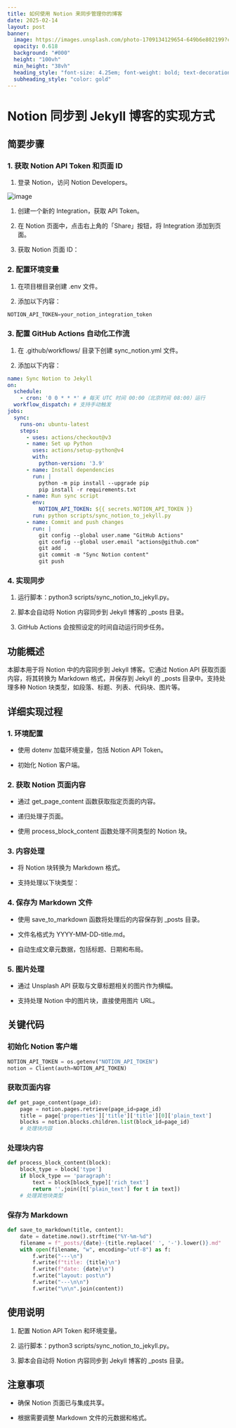```yaml
---
title: 如何使用 Notion 来同步管理你的博客
date: 2025-02-14
layout: post
banner:
  image: https://images.unsplash.com/photo-1709134129654-649b6e802199?crop=entropy&cs=tinysrgb&fit=max&fm=jpg&ixid=M3w2OTIwMzJ8MHwxfHJhbmRvbXx8fHx8fHx8fDE3Mzk1NTAxMDF8&ixlib=rb-4.0.3&q=80&w=1080
  opacity: 0.618
  background: "#000"
  height: "100vh"
  min_height: "38vh"
  heading_style: "font-size: 4.25em; font-weight: bold; text-decoration: underline"
  subheading_style: "color: gold"
---
```


# Notion 同步到 Jekyll 博客的实现方式

## 简要步骤

### 1. 获取 Notion API Token 和页面 ID

1. 登录 Notion，访问 Notion Developers。

![image](https://prod-files-secure.s3.us-west-2.amazonaws.com/a7a0cc5a-89b9-4cda-8686-1fba0ca52f40/d19c1afe-dea5-4312-9333-786b0ba83054/image.png?X-Amz-Algorithm=AWS4-HMAC-SHA256&X-Amz-Content-Sha256=UNSIGNED-PAYLOAD&X-Amz-Credential=ASIAZI2LB466Q4I6H4NR%2F20250214%2Fus-west-2%2Fs3%2Faws4_request&X-Amz-Date=20250214T162141Z&X-Amz-Expires=3600&X-Amz-Security-Token=IQoJb3JpZ2luX2VjEAUaCXVzLXdlc3QtMiJHMEUCIFMBiBmizqUszskihUsKEWru1VKoT1%2Be%2BkaGF8XhczXBAiEAmyoqIyjEAhjQ%2FSSs5beZgmlUogYbHInQdjKEoUGCiYQq%2FwMILRAAGgw2Mzc0MjMxODM4MDUiDO3yQI8Bzcqb3Ezh%2BCrcA4wN%2FMYKDIpyYW6iV9z8y3kjq6xt1dKnAIChJGioDRJMP4U2c0q%2F20nDcUSYKvqW1y%2BAahs6wAgnKPwbmr4kGuQEmBw4BjqsTrrgu2XM1ql5WD4l544n%2FHTVSy45etYz3CbSsi1asDWS%2BrrZuaG%2BpOCSr5Ke6b7OArl3Z4gqRLQ3f%2B0pBF%2BE%2FfZj%2FQhfcEzbmpu5IhKfGtAUBVda9vSEnuzF7olDnx5vavtV7Heq7AiRWoY%2FWuDTMj95wktz3I2WuoxzipkpdS%2FcVTfmkPXrJFuMPLiOk5CObpfwALs9NLJBY22o%2BZPh08wSWpAm4Df2WvVxtNNxfJYsg3IXA7IgxvuIaJMOPWiagfwwNjT%2Fb7zVbMZfC83jkkK%2BshQzTGUgAzOa0M3Hlm9hLikRL8AilRrgiIDnbgoeqTMWxHYP9CqjM0fvfG4juCVmoYCXqfjE4AUhDaUHEFhtGa%2FzH7T6RzeJTOEJ53LuefyEBiCsUPbFp7TiSs1mrbOqCwagzoj3728ZN90KMvChn4TmiM5H30%2BVCKCp3e8uwO4Ahecvn0y5%2FSsJqb95TklkpK%2B2zL9ph9VzT82ZwR%2BHrSYYVlbP8FIpIpMTwrmqIQ9VtTKFbaW9Kj%2B8rHAOyKIpIGTkMJLqvL0GOqUBTDYn%2BHvp%2BQdeqySw%2BO1hebI6b7XQqaDCAcxGawlNYzCcndHU2JEWyQozt6dzA1Mfy7cvdj8LoUSKEwoerfRPvlB4IL%2Bpo9H%2FhiEHYOWgyMtjVhUvPe3qZjs6ZXq99nIYi4tb5Tmm5w1gsEQgzPNXK9UPi22eicIEbc%2BYCKufRDsJLg3VsnX2BYHLDeFOYXhH3E5PbiUQ0uQdRo5ET2oGXBrJW5wq&X-Amz-Signature=38d7d1d6b8f85edf08571b08a74608e3fb333b1b94db2fba8976e0a6b5e202b7&X-Amz-SignedHeaders=host&x-id=GetObject)

1. 创建一个新的 Integration，获取 API Token。

1. 在 Notion 页面中，点击右上角的「Share」按钮，将 Integration 添加到页面。

1. 获取 Notion 页面 ID：


### 2. 配置环境变量

1. 在项目根目录创建 .env 文件。

1. 添加以下内容：

```javascript
NOTION_API_TOKEN=your_notion_integration_token
```

### 3. 配置 GitHub Actions 自动化工作流

1. 在 .github/workflows/ 目录下创建 sync_notion.yml 文件。

1. 添加以下内容：

```yaml
name: Sync Notion to Jekyll
on:
  schedule:
    - cron: '0 0 * * *' # 每天 UTC 时间 00:00（北京时间 08:00）运行
  workflow_dispatch: # 支持手动触发
jobs:
  sync:
    runs-on: ubuntu-latest
    steps:
      - uses: actions/checkout@v3
      - name: Set up Python
        uses: actions/setup-python@v4
        with:
          python-version: '3.9'
      - name: Install dependencies
        run: |
          python -m pip install --upgrade pip
          pip install -r requirements.txt
      - name: Run sync script
        env:
          NOTION_API_TOKEN: ${{ secrets.NOTION_API_TOKEN }}
        run: python scripts/sync_notion_to_jekyll.py
      - name: Commit and push changes
        run: |
          git config --global user.name "GitHub Actions"
          git config --global user.email "actions@github.com"
          git add .
          git commit -m "Sync Notion content"
          git push
```

### 4. 实现同步

1. 运行脚本：python3 scripts/sync_notion_to_jekyll.py。

1. 脚本会自动将 Notion 内容同步到 Jekyll 博客的 _posts 目录。

1. GitHub Actions 会按照设定的时间自动运行同步任务。

## 功能概述

本脚本用于将 Notion 中的内容同步到 Jekyll 博客。它通过 Notion API 获取页面内容，将其转换为 Markdown 格式，并保存到 Jekyll 的 _posts 目录中。支持处理多种 Notion 块类型，如段落、标题、列表、代码块、图片等。

## 详细实现过程

### 1. 环境配置

- 使用 dotenv 加载环境变量，包括 Notion API Token。

- 初始化 Notion 客户端。

### 2. 获取 Notion 页面内容

- 通过 get_page_content 函数获取指定页面的内容。

- 递归处理子页面。

- 使用 process_block_content 函数处理不同类型的 Notion 块。

### 3. 内容处理

- 将 Notion 块转换为 Markdown 格式。

- 支持处理以下块类型：


### 4. 保存为 Markdown 文件

- 使用 save_to_markdown 函数将处理后的内容保存到 _posts 目录。

- 文件名格式为 YYYY-MM-DD-title.md。

- 自动生成文章元数据，包括标题、日期和布局。

### 5. 图片处理

- 通过 Unsplash API 获取与文章标题相关的图片作为横幅。

- 支持处理 Notion 中的图片块，直接使用图片 URL。

## 关键代码

### 初始化 Notion 客户端

```python
NOTION_API_TOKEN = os.getenv("NOTION_API_TOKEN")
notion = Client(auth=NOTION_API_TOKEN)
```

### 获取页面内容

```python
def get_page_content(page_id):
    page = notion.pages.retrieve(page_id=page_id)
    title = page['properties']['title']['title'][0]['plain_text']
    blocks = notion.blocks.children.list(block_id=page_id)
    # 处理块内容
```

### 处理块内容

```python
def process_block_content(block):
    block_type = block['type']
    if block_type == 'paragraph':
        text = block[block_type]['rich_text']
        return ''.join([t['plain_text'] for t in text])
    # 处理其他块类型
```

### 保存为 Markdown

```python
def save_to_markdown(title, content):
    date = datetime.now().strftime("%Y-%m-%d")
    filename = f"_posts/{date}-{title.replace(' ', '-').lower()}.md"
    with open(filename, "w", encoding="utf-8") as f:
        f.write("---\n")
        f.write(f"title: {title}\n")
        f.write(f"date: {date}\n")
        f.write("layout: post\n")
        f.write("---\n\n")
        f.write("\n\n".join(content))
```

## 使用说明

1. 配置 Notion API Token 和环境变量。

1. 运行脚本：python3 scripts/sync_notion_to_jekyll.py。

1. 脚本会自动将 Notion 内容同步到 Jekyll 博客的 _posts 目录。

## 注意事项

- 确保 Notion 页面已与集成共享。

- 根据需要调整 Markdown 文件的元数据和格式。